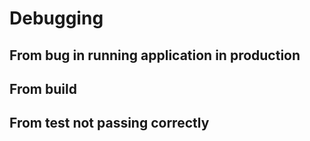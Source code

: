 # Debugging

## From bug in running application in production

## From build

## From test not passing correctly
